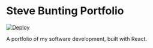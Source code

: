 # Steve Bunting Portfolio
[![Deploy](https://github.com/stebunting/stebunting.github.io/actions/workflows/deploy.yml/badge.svg)](https://github.com/stebunting/stebunting.github.io/actions/workflows/deploy.yml)

A portfolio of my software development, built with React.